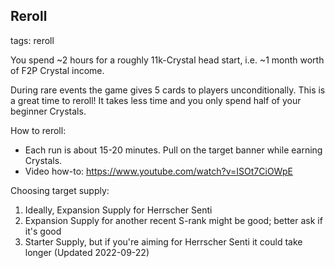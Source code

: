## Reroll
tags: reroll

You spend ~2 hours for a roughly 11k-Crystal head start, i.e. ~1 month worth of F2P Crystal income.

During rare events the game gives 5 cards to players unconditionally. This is a great time to reroll! It takes less time and you only spend half of your beginner Crystals.

How to reroll:
- Each run is about 15-20 minutes. Pull on the target banner while earning Crystals.
- Video how-to: https://www.youtube.com/watch?v=ISOt7CiOWpE

Choosing target supply:
1. Ideally, Expansion Supply for Herrscher Senti
2. Expansion Supply for another recent S-rank might be good; better ask if it's good
3. Starter Supply, but if you're aiming for Herrscher Senti it could take longer
(Updated 2022-09-22)
